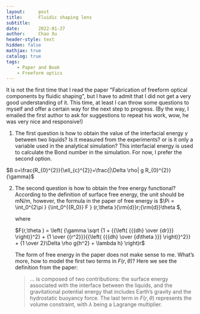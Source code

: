 ```yaml
---
layout:     post
title:      Fluidic shaping lens
subtitle:   
date:       2022-01-27
author:     Chao Xu
header-style: text
hidden: false 
mathjax: true
catalog: true
tags:
    - Paper and Book
    - Freeform optics
---
```


It is not the first time that I read the paper "Fabrication of freeform optical components by fluidic shaping", but I have to admit that I did not get a very good understanding of it. This time, at least I can throw some questions to myself and offer a certain way for the next step to progress. (By the way, I emailed the first author to ask for suggestions to repeat his work, wow, he was very nice and responsive!)

1. The first question is how to obtain the value of the interfacial energy $\gamma$ between two liquids? Is it measured from the experiments? or is it only a  variable used in the analytical simulation? This interfacial energy is used to calculate the Bond number in the simulation. For now, I prefer the second option. 

$B o=\frac{R_{0}^{2}}{\ell_{c}^{2}}=\frac{|\Delta \rho| g R_{0}^{2}}{\gamma}$

2. The second question is how to obtain the free energy functional? According to the definition of surface free energy, the unit should be mN/m, however, the formula in the paper of free energy is $\Pi  = \int_0^{2\pi } {\int_0^{{R_0}} F } (r,\theta ){\rm{d}}r\;{\rm{d}}\theta $, 

   where

   $F(r,\theta ) = \left( {\gamma \sqrt {1 + {{\left( {{{dh} \over {dr}}} \right)}^2} + {1 \over {{r^2}}}{{\left( {{{dh} \over {d\theta }}} \right)}^2}}  + {1 \over 2}\Delta \rho g{h^2} + \lambda h} \right)r$

   The form of free energy in the paper does not make sense to me. What’s more, how to model the first two terms in $F(r,\theta)$? Here we see the definition from the paper:

   > … is composed of two contributions: the surface energy associated with the interface between the liquids, and the gravitational potential energy that includes Earth’s gravity and the hydrostatic buoyancy force. The last term in  $F(r,\theta)$ represents the volume constraint, with $\lambda$ being a Lagrange multiplier.

